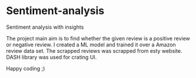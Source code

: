 # Sentiment-analysis
Sentiment analysis with insights

The project main aim is to find whether the given review is a positive review or negative review.
I created a ML model and trained it over a Amazon review data set.
The scrapped reviews was scrapped from esty website.
DASH library was used for crating UI.

Happy coding ;)
